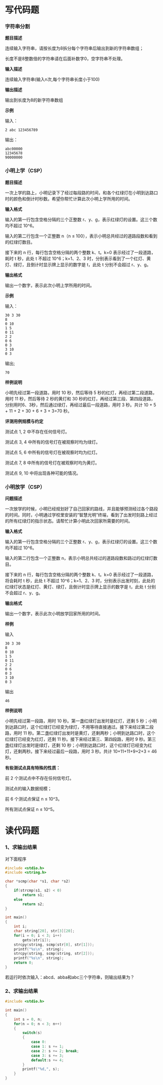 # 写代码题



### 字符串分割

**题目描述**

连续输入字符串，请按长度为8拆分每个字符串后输出到新的字符串数组； 

长度不是8整数倍的字符串请在后面补数字0，空字符串不处理。 

**输入描述**

连续输入字符串(输入n次,每个字符串长度小于100)

**输出描述**

输出到长度为8的新字符串数组

**示例**

输入：

```
2 abc 123456789
```

输出：

```
abc00000
12345678
90000000
```



### 小明上学（CSP）

**题目描述**

一次上学的路上，小明记录下了经过每段路的时间，和各个红绿灯在小明到达路口时的颜色和倒计时秒数。希望你帮忙计算此次小明上学所用的时间。

**输入格式**

输入的第一行包含空格分隔的三个正整数 r、y、g，表示红绿灯的设置。这三个数均不超过 10^6。

输入的第二行包含一个正整数 n（n ≤ 100），表示小明总共经过的道路段数和看到的红绿灯数目。

接下来的 n 行，每行包含空格分隔的两个整数 k、t。k=0 表示经过了一段道路，耗时 t 秒，此处 t 不超过 10^6；k=1、2、3 时，分别表示看到了一个红灯、黄灯、绿灯，且倒计时显示牌上显示的数字是 t，此处 t 分别不会超过 r、y、g。

**输出格式**

输出一个数字，表示此次小明上学所用的时间。

**示例**

输入：

```
30 3 30
8
0 10
1 5
0 11
2 2
0 6
0 3
3 10
0 3
```

输出;

```
70
```

**样例说明**

小明先经过第一段道路，用时 10 秒，然后等待 5 秒的红灯，再经过第二段道路，用时 11 秒，然后等待 2 秒的黄灯和 30 秒的红灯，再经过第三段、第四段道路，分别用时6、3秒，然后通过绿灯，再经过最后一段道路，用时 3 秒。共计 10 + 5 + 11 + 2 + 30 + 6 + 3 + 3=70 秒。

**评测用例规模与约定**

测试点 1, 2 中不存在任何信号灯。

测试点 3, 4 中所有的信号灯在被观察时均为绿灯。

测试点 5, 6 中所有的信号灯在被观察时均为红灯。

测试点 7, 8 中所有的信号灯在被观察时均为黄灯。

测试点 9, 10 中将出现各种可能的情况。





### 小明放学（CSP）

**问题描述**

一次放学的时候，小明已经规划好了自己回家的路线，并且能够预测经过各个路段的时间。同时，小明通过学校里安装的“智慧光明”终端，看到了出发时刻路上经过的所有红绿灯的指示状态。请帮忙计算小明此次回家所需要的时间。

**输入格式**

输入的第一行包含空格分隔的三个正整数 r、y、g，表示红绿灯的设置。这三个数均不超过 10^6。

输入的第二行包含一个正整数 n，表示小明总共经过的道路段数和路过的红绿灯数目。

接下来的 n 行，每行包含空格分隔的两个整数 k、t。k=0 表示经过了一段道路，将会耗时 t 秒，此处 t 不超过 10^6；k=1、2、3 时，分别表示出发时刻，此处的红绿灯状态是红灯、黄灯、绿灯，且倒计时显示牌上显示的数字是 t，此处 t 分别不会超过 r、y、g。

**输出格式**

输出一个数字，表示此次小明放学回家所用的时间。

**样例**

输入

```
30 3 30
8
0 10
1 5
0 11
2 2
0 6
0 3
3 10
0 3
```

输出

```
46
```

**样例说明**

小明先经过第一段路，用时 10 秒。第一盏红绿灯出发时是红灯，还剩 5 秒；小明到达路口时，这个红绿灯已经变为绿灯，不用等待直接通过。接下来经过第二段路，用时 11 秒。第二盏红绿灯出发时是黄灯，还剩两秒；小明到达路口时，这个红绿灯已经变为红灯，还剩 11 秒。接下来经过第三、第四段路，用时 9 秒。第三盏红绿灯出发时是绿灯，还剩 10 秒；小明到达路口时，这个红绿灯已经变为红灯，还剩两秒。接下来经过最后一段路，用时 3 秒。共计 10+11+11+9+2+3 = 46 秒。

**有些测试点具有特殊的性质：**

前 2 个测试点中不存在任何信号灯。

测试点的输入数据规模；

前 6 个测试点保证 n ≤ 10^3。

所有测试点保证 n ≤ 10^5。









# 读代码题

### 1、求输出结果

对下面程序

```c
#include <stdio.h>
#include <string.h>

char *scmp(char *s1, char *s2)
{
	if(strcmp(s1, s2) < 0)
		return s1;
	else
		return s2;
}

int main()
{
	int i;
	char string[20], str[3][20];
	for(i = 0; i < 3; i++)
		gets(str[i]);
	strcpy(string, scmp(str[0], str[1]));
	printf("%s\n", string);
	strcpy(string, scmp(string, str[2]));
	printf("%s\n", string);
	return 0;
} 
```

若运行时依次输入：abcd、abba和abc三个字符串，则输出结果为？

### 2、求输出结果

```c
#include <stdio.h>

int main()
{
	int s = 0, n;
	for(n = 0; n < 3; n++)
	{
		switch(s)
		{
			case 0:
			case 1: s += 1;
			case 2: s += 2; break;
			case 3: s += 3;
			default:s += 4;
		}
		printf("%d,", s);
	}
} 
```

